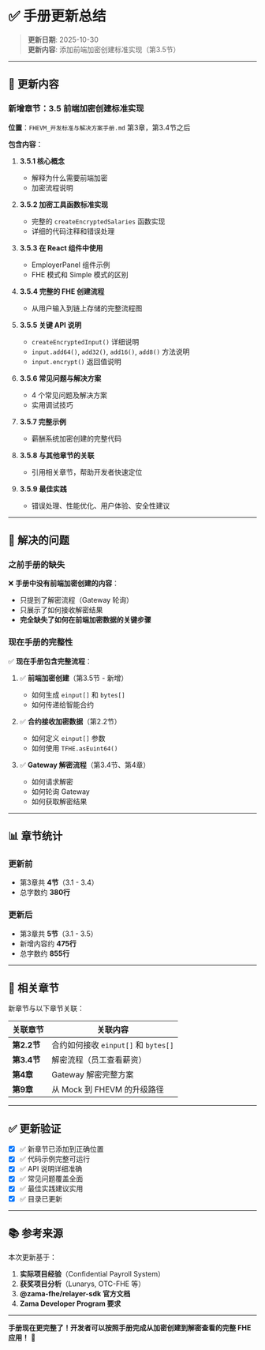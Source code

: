 # ✅ 手册更新总结

> **更新日期**: 2025-10-30  
> **更新内容**: 添加前端加密创建标准实现（第3.5节）

---

## 📝 更新内容

### 新增章节：3.5 前端加密创建标准实现

**位置**：`FHEVM_开发标准与解决方案手册.md` 第3章，第3.4节之后

**包含内容**：

1. **3.5.1 核心概念**
   - 解释为什么需要前端加密
   - 加密流程说明

2. **3.5.2 加密工具函数标准实现**
   - 完整的 `createEncryptedSalaries` 函数实现
   - 详细的代码注释和错误处理

3. **3.5.3 在 React 组件中使用**
   - EmployerPanel 组件示例
   - FHE 模式和 Simple 模式的区别

4. **3.5.4 完整的 FHE 创建流程**
   - 从用户输入到链上存储的完整流程图

5. **3.5.5 关键 API 说明**
   - `createEncryptedInput()` 详细说明
   - `input.add64()`, `add32()`, `add16()`, `add8()` 方法说明
   - `input.encrypt()` 返回值说明

6. **3.5.6 常见问题与解决方案**
   - 4 个常见问题及解决方案
   - 实用调试技巧

7. **3.5.7 完整示例**
   - 薪酬系统加密创建的完整代码

8. **3.5.8 与其他章节的关联**
   - 引用相关章节，帮助开发者快速定位

9. **3.5.9 最佳实践**
   - 错误处理、性能优化、用户体验、安全性建议

---

## 🎯 解决的问题

### 之前手册的缺失

❌ **手册中没有前端加密创建的内容**：
- 只提到了解密流程（Gateway 轮询）
- 只展示了如何接收解密结果
- **完全缺失了如何在前端加密数据的关键步骤**

### 现在手册的完整性

✅ **现在手册包含完整流程**：
1. ✅ **前端加密创建**（第3.5节 - 新增）
   - 如何生成 `einput[]` 和 `bytes[]`
   - 如何传递给智能合约
   
2. ✅ **合约接收加密数据**（第2.2节）
   - 如何定义 `einput[]` 参数
   - 如何使用 `TFHE.asEuint64()`

3. ✅ **Gateway 解密流程**（第3.4节、第4章）
   - 如何请求解密
   - 如何轮询 Gateway
   - 如何获取解密结果

---

## 📊 章节统计

### 更新前
- 第3章共 **4节**（3.1 - 3.4）
- 总字数约 **380行**

### 更新后
- 第3章共 **5节**（3.1 - 3.5）
- 新增内容约 **475行**
- 总字数约 **855行**

---

## 🔗 相关章节

新章节与以下章节关联：

| 关联章节 | 关联内容 |
|---------|---------|
| **第2.2节** | 合约如何接收 `einput[]` 和 `bytes[]` |
| **第3.4节** | 解密流程（员工查看薪资） |
| **第4章** | Gateway 解密完整方案 |
| **第9章** | 从 Mock 到 FHEVM 的升级路径 |

---

## ✅ 更新验证

- [x] ✅ 新章节已添加到正确位置
- [x] ✅ 代码示例完整可运行
- [x] ✅ API 说明详细准确
- [x] ✅ 常见问题覆盖全面
- [x] ✅ 最佳实践建议实用
- [x] ✅ 目录已更新

---

## 📚 参考来源

本次更新基于：
1. **实际项目经验**（Confidential Payroll System）
2. **获奖项目分析**（Lunarys, OTC-FHE 等）
3. **@zama-fhe/relayer-sdk 官方文档**
4. **Zama Developer Program 要求**

---

**手册现在更完整了！开发者可以按照手册完成从加密创建到解密查看的完整 FHE 应用！** 🎉

